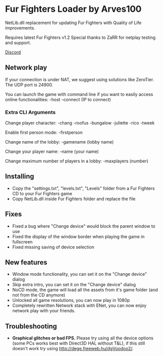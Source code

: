 # Fur Fighters Loader by Arves100
NetLib.dll replacement for updating Fur Fighters with Quality of Life improvements.

Requires latest Fur Fighters v1.2
Special thanks to ZaRR for netplay testing and support.

[Discord](https://discord.gg/zgSVGSs)

## Network play
If your connection is under NAT, we suggest using solutions like ZeroTier.
The UDP port is 24900.

You can launch the game with command line if you want to easily access online functionalities:
 -host
 -connect (IP to connect)

### Extra CLI Arguments
Change player character:
-chang
-roofus
-bungalow
-juliette
-rico
-tweek

Enable first person mode:
-firstperson

Change name of the lobby:
-gamename (lobby name)

Change your player name:
-name (your name)

Change maximum number of players in a lobby:
-maxplayers (number)

## Installing
- Copy the "settings.txt", "levels.txt", "Levels" folder from a Fur Fighters CD to your Fur Fighters game
- Copy NetLib.dll inside Fur Fighters folder and replace the file

## Fixes
- Fixed a bug where "Change device" would block the parent window to use
- Fixed the display of the window border when playing the game in fullscreen
- Fixed missing saving of device selection

## New features
- Window mode functionality, you can set it on the "Change device" dialog
- Skip extra intro, you can set it on the "Change device" dialog
- NoCD mode, the game will load all the assets from it's game folder (and not from the CD anymore)
- Unlocked all game resolutions, you can now play in 1080p
- Completely rewritten Network stack with ENet, you can now enjoy network play with your friends.

## Troubleshooting
- **Graphical glitches or bad FPS.**
Please try using all the device options (some PCs works best with Direct3D HAL without T&L), if this
still doesn't work try using http://dege.freeweb.hu/dgVoodoo2/.
